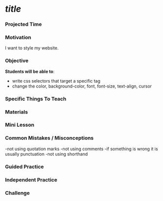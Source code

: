 # ___title___

### Projected Time


### Motivation
I want to style my website.


### Objective
**Students will be able to**:
- write css selectors that target a specific tag
- change the color, background-color, font, font-size, text-align, cursor


### Specific Things To Teach


### Materials


### Mini Lesson


### Common Mistakes / Misconceptions
-not using quotation marks
-not using comments
-if something is wrong it is usually punctuation
-not using shorthand

### Guided Practice


### Independent Practice


### Challenge
